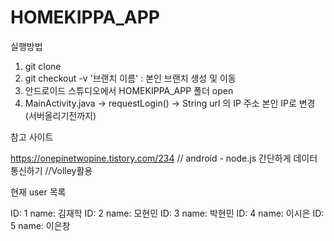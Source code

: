 # HOMEKIPPA_APP

실행방법

1. git clone
2. git checkout -v '브랜치 이름' : 본인 브랜치 생성 및 이동
3. 안드로이드 스튜디오에서 HOMEKIPPA_APP 폴더 open
4. MainActivity.java -> requestLogin() -> String url 의 IP 주소 본인 IP로 변경 (서버올리기전까지)


참고 사이트

https://onepinetwopine.tistory.com/234 // android - node.js 간단하게 데이터 통신하기 //Volley활용


현재 user 목록

ID: 1  name: 김재학
ID: 2  name: 모현민
ID: 3  name: 박현민
ID: 4  name: 이시은
ID: 5  name: 이은창



